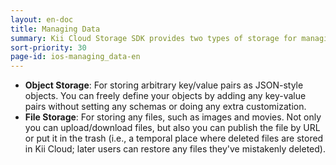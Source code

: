```yaml
---
layout: en-doc
title: Managing Data
summary: Kii Cloud Storage SDK provides two types of storage for managing application data. Based on your application's requirements, you may wish to utilize one or both of these.
sort-priority: 30
page-id: ios-managing_data-en
---
```

* **Object Storage**: For storing arbitrary key/value pairs as JSON-style
  objects. You can freely define your objects by adding any key-value pairs
  without setting any schemas or doing any extra customization.
* **File Storage**: For storing any files, such as images and movies. Not only
  you can upload/download files, but also you can publish the file by URL or
  put it in the trash (i.e., a temporal place where deleted files are stored in
  Kii Cloud; later users can restore any files they've mistakenly deleted).
